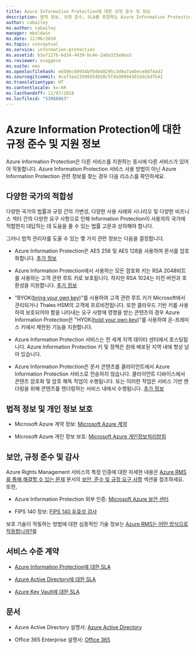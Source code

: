 ```yaml
---
title: Azure Information Protection에 대한 규정 준수 및 정보
description: 법적 정보, 규정 준수, SLA를 포함하는 Azure Information Protection 관련 지원 정보입니다.
author: cabailey
ms.author: cabailey
manager: mbaldwin
ms.date: 12/06/2018
ms.topic: conceptual
ms.service: information-protection
ms.assetid: b3a7127b-6d24-4439-bc4e-2a0a325e8ea3
ms.reviewer: esaggese
ms.suite: ems
ms.openlocfilehash: e6586c60934bf0db48295c3d9a7a40ece84f4ad2
ms.sourcegitcommit: 4caf3aa13506554928c5fda38994301ddcbdfb41
ms.translationtype: HT
ms.contentlocale: ko-KR
ms.lasthandoff: 12/07/2018
ms.locfileid: "53068863"
---
```

# <a name="compliance-and-supporting-information-for-azureinformation-protection"></a>Azure Information Protection에 대한 규정 준수 및 지원 정보

Azure Information Protection은 다른 서비스를 지원하는 동시에 다른 서비스가 있어야 작동합니다. Azure Information Protection 서비스 사용 방법이 아닌 Azure Information Protection 관련 정보를 찾는 경우 다음 리소스를 확인하세요.

## <a name="suitability-for-different-countries"></a>다양한 국가의 적합성

다양한 국가의 법률과 규정 간의 가변성, 다양한 사용 사례와 시나리오 및 다양한 비즈니스 섹터 간의 다양한 요구 사항으로 인해 Information Protection이 사용자의 국가에 적합한지 대답하는 데 도움을 줄 수 있는 법률 고문과 상의해야 합니다.

그러나 법적 관리자를 도울 수 있는 몇 가지 관련 정보는 다음을 결정합니다.

- Azure Information Protection은 AES 256 및 AES 128을 사용하여 문서를 암호화합니다. [추가 정보](./how-does-it-work.md#cryptographic-controls-used-by-azure-rms-algorithms-and-key-lengths)

- Azure Information Protection에서 사용하는 모든 암호화 키는 RSA 2048비트를 사용하는 고객 관련 루트 키로 보호됩니다. 하지만 RSA 1024는 이전 버전과 호환성을 지원합니다. [추가 정보](./how-does-it-work.md#cryptographic-controls-used-by-azure-rms-algorithms-and-key-lengths)

- "BYOK([bring your own key](plan-implement-tenant-key.md))"를 사용하여 고객 관련 루트 키가 Microsoft에서 관리되거나 Thales HSM의 고객에 프로비전됩니다. 또한 클라우드 기반 키를 사용하여 보호되어야 함을 나타내는 요구 사항에 영향을 받는 콘텐츠의 경우 Azure Information Protection은 "HYOK([hold your own key](configure-adrms-restrictions.md))"를 사용하여 온-프레미스 키에서 제한된 기능을 지원합니다.

- Azure Information Protection 서비스는 전 세계 지역 데이터 센터에서 호스팅됩니다. Azure Information Protection 키 및 정책은 원래 배포된 지역 내에 항상 남아 있습니다.
 
- Azure Information Protection은 문서 콘텐츠를 클라이언트에서 Azure Information Protection 서비스로 전송하지 않습니다. 클라이언트 디바이스에서 콘텐츠 암호화 및 암호 해독 작업이 수행됩니다. 또는 이러한 작업은 서비스 기반 렌더링을 위해 콘텐츠를 렌더링하는 서비스 내에서 수행됩니다. [추가 정보](./how-does-it-work.md)

## <a name="legal-and-privacy"></a>법적 정보 및 개인 정보 보호

- Microsoft Azure 계약 정보: [Microsoft Azure 계약](https://azure.microsoft.com/support/legal/subscription-agreement/)

- Microsoft Azure 개인 정보 보호: [Microsoft Azure 개인정보처리방침](https://azure.microsoft.com/support/legal/privacy-statement/)

## <a name="security-compliance-and-auditing"></a>보안, 규정 준수 및 감사

Azure Rights Management 서비스의 특정 인증에 대한 자세한 내용은 [Azure RMS를 통해 해결할 수 있는 문제](./azure-rms-problems-it-solves.md) 문서의 [보안, 준수 및 규정 요구 사항](./what-is-azure-rms.md#security-compliance-and-regulatory-requirements) 섹션을 참조하세요. 또한,

- Azure Information Protection 외부 인증: [Microsoft Azure 보안 센터](https://azure.microsoft.com/support/trust-center/)

- FIPS 140 정보: [FIPS 140 유효성 검사](https://technet.microsoft.com/library/security/cc750357.aspx)

보호 기술이 작동하는 방법에 대한 심층적인 기술 정보는 [Azure RMS는 어떤 방식으로 작동합니까?](./how-does-it-work.md)를 

## <a name="service-level-agreements"></a>서비스 수준 계약

- [Azure Information Protection에 대한 SLA](https://azure.microsoft.com/support/legal/sla/information-protection/v1_0/)

- [Azure Active Directory에 대한 SLA](https://azure.microsoft.com/support/legal/sla/active-directory/v1_0/)

- [Azure Key Vault에 대한 SLA](https://azure.microsoft.com/support/legal/sla/key-vault/v1_0/)

## <a name="documentation"></a>문서

- Azure Active Directory 설명서: [Azure Active Directory](/azure/active-directory/fundamentals/active-directory-whatis)

- Office 365 Enterprise 설명서: [Office 365](https://docs.microsoft.com/en-us/Office365/Enterprise/)

